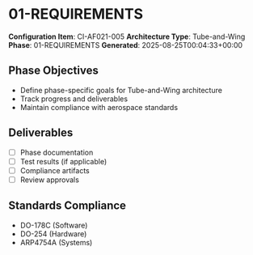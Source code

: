 # 01-REQUIREMENTS

**Configuration Item**: CI-AF021-005
**Architecture Type**: Tube-and-Wing
**Phase**: 01-REQUIREMENTS
**Generated**: 2025-08-25T00:04:33+00:00

## Phase Objectives
- Define phase-specific goals for Tube-and-Wing architecture
- Track progress and deliverables
- Maintain compliance with aerospace standards

## Deliverables
- [ ] Phase documentation
- [ ] Test results (if applicable)
- [ ] Compliance artifacts
- [ ] Review approvals

## Standards Compliance
- DO-178C (Software)
- DO-254 (Hardware)
- ARP4754A (Systems)
